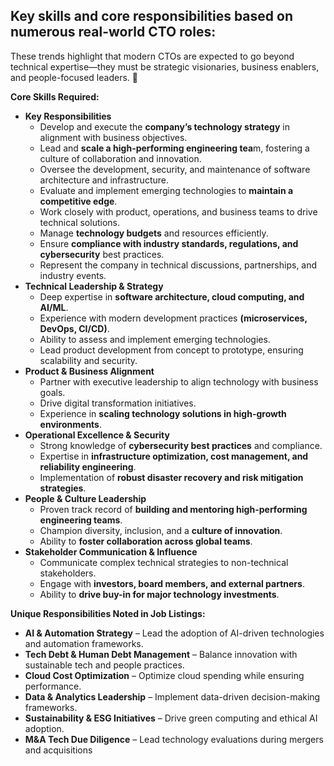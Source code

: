 ## Key skills and core responsibilities based on numerous real-world CTO roles:


These trends highlight that modern CTOs are expected to go beyond technical expertise—they must be strategic visionaries, business enablers, and people-focused leaders. 🚀

**Core Skills Required:**
- **Key Responsibilities**
    -  Develop and execute the **company’s technology strategy** in alignment with business objectives.
    -  Lead and **scale a high-performing engineering tea**m, fostering a culture of collaboration and innovation.
    -  Oversee the development, security, and maintenance of software architecture and infrastructure.
    -  Evaluate and implement emerging technologies to **maintain a competitive edge**.
    -  Work closely with product, operations, and business teams to drive technical solutions.
    -  Manage **technology budgets** and resources efficiently.
    -  Ensure **compliance with industry standards, regulations, and cybersecurity** best practices.
    -  Represent the company in technical discussions, partnerships, and industry events.
- **Technical Leadership & Strategy**
    - Deep expertise in **software architecture, cloud computing, and AI/ML**.
    - Experience with modern development practices **(microservices, DevOps, CI/CD)**.
    - Ability to assess and implement emerging technologies.
    - Lead product development from concept to prototype, ensuring scalability and security.
- **Product & Business Alignment**
    - Partner with executive leadership to align technology with business goals.
    - Drive digital transformation initiatives.
    - Experience in **scaling technology solutions in high-growth environments**.
- **Operational Excellence & Security**
    - Strong knowledge of **cybersecurity best practices** and compliance.
    - Expertise in **infrastructure optimization, cost management, and reliability engineering**.
    - Implementation of **robust disaster recovery and risk mitigation strategies**.
- **People & Culture Leadership**
    - Proven track record of **building and mentoring high-performing engineering teams**.
    - Champion diversity, inclusion, and a **culture of innovation**.
    - Ability to **foster collaboration across global teams**.
- **Stakeholder Communication & Influence**
    - Communicate complex technical strategies to non-technical stakeholders.
    - Engage with **investors, board members, and external partners**.
    - Ability to **drive buy-in for major technology investments**.

**Unique Responsibilities Noted in Job Listings:**
- **AI & Automation Strategy** – Lead the adoption of AI-driven technologies and automation frameworks.
- **Tech Debt & Human Debt Management** – Balance innovation with sustainable tech and people practices.
- **Cloud Cost Optimization** – Optimize cloud spending while ensuring performance.
- **Data & Analytics Leadership** – Implement data-driven decision-making frameworks.
- **Sustainability & ESG Initiatives** – Drive green computing and ethical AI adoption.
- **M&A Tech Due Diligence** – Lead technology evaluations during mergers and acquisitions

